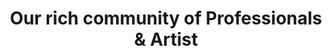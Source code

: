 ---
templateKey: community-page
path: /community

title: Our rich community of Professionals & Artist
heroSection:
  image: https://source.unsplash.com/collection/2068121/1920x1080
  payoff: >-
    Lorem ipsum dolor sit amet consectetur, adipisicing elit. Quas adipisci quod voluptatem amet fugit assumenda ipsa dolore iusto repellendus nesciunt deserunt a saepe doloribus, aut est harum, necessitatibus ullam debitis!
  
featuresTitle: An infrastructure experience development teams love with the features your business needs
featuresList:
  - title: Build better apps faster
    body: From effortless administration tools to robust compute, storage, and networking services, we provide an all-in-one cloud to help teams spend more time building better software for your customers.
    cta: Learn more about our products
    url: /
    img: /img/acoustic-guitar.svg
  - title: Build better apps faster
    body: From effortless administration tools to robust compute, storage, and networking services, we provide an all-in-one cloud to help teams spend more time building better software for your customers.
    cta: Learn more about our products
    url: /
    img: /img/acoustic-guitar.svg
  - title: Build better apps faster
    body: From effortless administration tools to robust compute, storage, and networking services, we provide an all-in-one cloud to help teams spend more time building better software for your customers.
    cta: Learn more about our products
    url: /
    img: /img/acoustic-guitar.svg
team:
  title: Check our super professional team!
  body: >-
    Lorem ipsum dolor sit amet consectetur adipisicing elit. Ea quae distinctio atque accusamus recusandae! 
    Neque, possimus? Architecto optio fugiat, laudantium obcaecati, repellendus porro quo, deleniti velit quasi ea 
    consectetur libero.
latestNews:
  title: Check out our cool Blog
  tag: tutorial

instagram:
  user: clockbeatsbrescia

instagramPhotos:
  - id: BndRVOTAUsf
  - id: BnXERRxFXXS
  - id: BnUfbKpgire
  - id: BnDt1NwDOaa
---